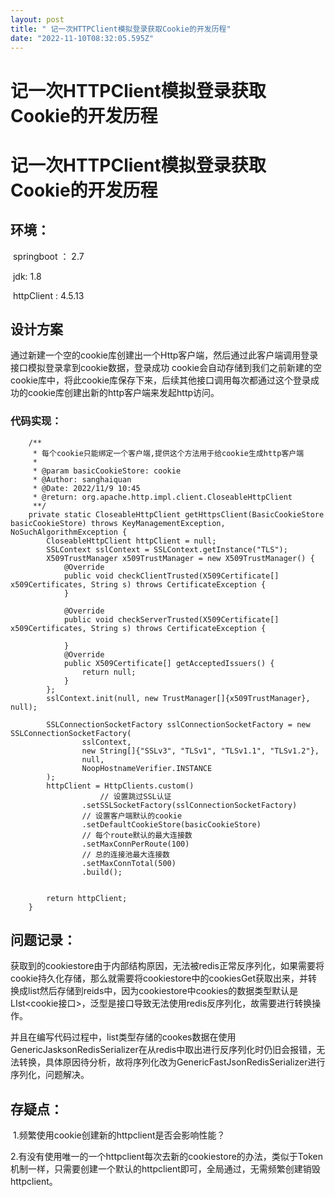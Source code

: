 ```yaml
---
layout: post
title: " 记一次HTTPClient模拟登录获取Cookie的开发历程"
date: "2022-11-10T08:32:05.595Z"
---
```

记一次HTTPClient模拟登录获取Cookie的开发历程
==============================

记一次HTTPClient模拟登录获取Cookie的开发历程
==============================

环境：
---

​ springboot ： 2.7

​ jdk: 1.8

​ httpClient : 4.5.13

设计方案
----

​ 通过新建一个空的cookie库创建出一个Http客户端，然后通过此客户端调用登录接口模拟登录拿到cookie数据，登录成功 cookie会自动存储到我们之前新建的空cookie库中，将此cookie库保存下来，后续其他接口调用每次都通过这个登录成功的cookie库创建出新的http客户端来发起http访问。

### 代码实现：

        /**
         * 每个cookie只能绑定一个客户端,提供这个方法用于给cookie生成http客户端
         *
         * @param basicCookieStore: cookie
         * @Author: sanghaiquan
         * @Date: 2022/11/9 10:45
         * @return: org.apache.http.impl.client.CloseableHttpClient
         **/
        private static CloseableHttpClient getHttpsClient(BasicCookieStore basicCookieStore) throws KeyManagementException, NoSuchAlgorithmException {
            CloseableHttpClient httpClient = null;
            SSLContext sslContext = SSLContext.getInstance("TLS");
            X509TrustManager x509TrustManager = new X509TrustManager() {
                @Override
                public void checkClientTrusted(X509Certificate[] x509Certificates, String s) throws CertificateException {
                }
    
                @Override
                public void checkServerTrusted(X509Certificate[] x509Certificates, String s) throws CertificateException {
    
                }
                @Override
                public X509Certificate[] getAcceptedIssuers() {
                    return null;
                }
            };
            sslContext.init(null, new TrustManager[]{x509TrustManager}, null);
    
            SSLConnectionSocketFactory sslConnectionSocketFactory = new SSLConnectionSocketFactory(
                    sslContext,
                    new String[]{"SSLv3", "TLSv1", "TLSv1.1", "TLSv1.2"},
                    null,
                    NoopHostnameVerifier.INSTANCE
            );
            httpClient = HttpClients.custom()
              			// 设置跳过SSL认证
                    .setSSLSocketFactory(sslConnectionSocketFactory)
                    // 设置客户端默认的cookie
                    .setDefaultCookieStore(basicCookieStore)
                    // 每个route默认的最大连接数
                    .setMaxConnPerRoute(100)
                    // 总的连接池最大连接数
                    .setMaxConnTotal(500)
                    .build();
    
    
            return httpClient;
        }
    
    

问题记录：
-----

​ 获取到的cookiestore由于内部结构原因，无法被redis正常反序列化，如果需要将cookie持久化存储，那么就需要将cookiestore中的cookiesGet获取出来，并转换成list然后存储到reids中，因为cookiestore中cookies的数据类型默认是LIst<cookie接口>，泛型是接口导致无法使用redis反序列化，故需要进行转换操作。

​ 并且在编写代码过程中，list类型存储的cookes数据在使用GenericJasksonRedisSerializer在从redis中取出进行反序列化时仍旧会报错，无法转换，具体原因待分析，故将序列化改为GenericFastJsonRedisSerializer进行序列化，问题解决。

存疑点：
----

​ 1.频繁使用cookie创建新的httpclient是否会影响性能？

​ 2.有没有使用唯一的一个httpclient每次去新的cookiestore的办法，类似于Token机制一样，只需要创建一个默认的httpclient即可，全局通过，无需频繁创建销毁httpclient。
